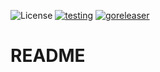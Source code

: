 ![License](https://img.shields.io/badge/license-MIT-blue)
[![testing](https://github.com/ondrovic/repo-project-stubber/actions/workflows/testing.yml/badge.svg)](https://github.com/ondrovic/repo-project-stubber/actions/workflows/testing.yml)
[![goreleaser](https://github.com/ondrovic/repo-project-stubber/actions/workflows/releaser.yml/badge.svg)](https://github.com/ondrovic/repo-project-stubber/actions/workflows/releaser.yml)
# README